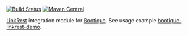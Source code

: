 <!--
  Licensed to ObjectStyle LLC under one
  or more contributor license agreements.  See the NOTICE file
  distributed with this work for additional information
  regarding copyright ownership.  The ObjectStyle LLC licenses
  this file to you under the Apache License, Version 2.0 (the
  "License"); you may not use this file except in compliance
  with the License.  You may obtain a copy of the License at

    http://www.apache.org/licenses/LICENSE-2.0

  Unless required by applicable law or agreed to in writing,
  software distributed under the License is distributed on an
  "AS IS" BASIS, WITHOUT WARRANTIES OR CONDITIONS OF ANY
  KIND, either express or implied.  See the License for the
  specific language governing permissions and limitations
  under the License.
  -->

[![Build Status](https://travis-ci.org/bootique/bootique-linkrest.svg)](https://travis-ci.org/bootique/bootique-linkrest)
[![Maven Central](https://maven-badges.herokuapp.com/maven-central/io.bootique.linkrest/bootique-linkrest/badge.svg)](https://maven-badges.herokuapp.com/maven-central/io.bootique.linkrest/bootique-linkrest/)

[LinkRest](https://github.com/nhl/link-rest) integration module for [Bootique](http://bootique.io).
See usage example [bootique-linkrest-demo](https://github.com/bootique-examples/bootique-linkrest-demo).
